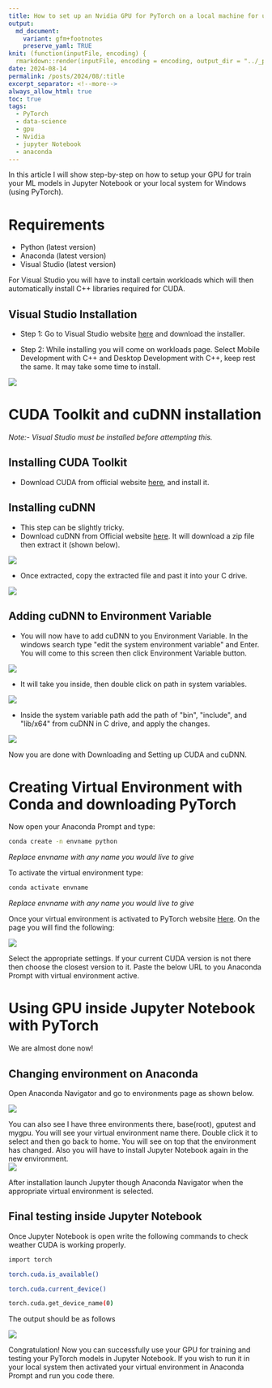```yaml
---
title: How to set up an Nvidia GPU for PyTorch on a local machine for use with Jupyter Notebook 
output:
  md_document:
    variant: gfm+footnotes
    preserve_yaml: TRUE
knit: (function(inputFile, encoding) {
  rmarkdown::render(inputFile, encoding = encoding, output_dir = "../_posts") })
date: 2024-08-14
permalink: /posts/2024/08/:title
excerpt_separator: <!--more-->
always_allow_html: true
toc: true
tags:
  - PyTorch
  - data-science
  - gpu
  - Nvidia
  - jupyter Notebook
  - anaconda
---
```


In this article I will show step-by-step on how to setup your GPU for train your ML models in Jupyter Notebook or your local system for Windows (using PyTorch).

# Requirements
- Python (latest version)
- Anaconda (latest version)
- Visual Studio (latest version)

For Visual Studio you will have to install certain workloads which will then automatically install C++ libraries required for CUDA.

## Visual Studio Installation
- Step 1: Go to Visual Studio website [here](https://visualstudio.microsoft.com/) and download the installer.

- Step 2: While installing you will come on workloads page. Select Mobile Development with C++ and Desktop Development with C++, keep rest the same. It may take some time to install.

<img src="/images/posts/pytorch-gpu/vs-installer-modify-workloads.png" style="display: block; margin: auto;" />


# CUDA Toolkit and cuDNN installation
<i>Note:- Visual Studio must be installed before attempting this.</i>

## Installing CUDA Toolkit
- Download CUDA from official website [here](https://developer.nvidia.com/cuda-downloads), and install it.

## Installing cuDNN
- This step can be slightly tricky.
- Download cuDNN from Official website [here](https://developer.nvidia.com/cudnn). It will download a zip file then extract it (shown below).

<img src="/images/posts/pytorch-gpu/cuDNN-downlaods.png" style="display: block; margin: auto;" />

- Once extracted, copy the extracted file and past it into your C drive.

<img src="/images/posts/pytorch-gpu/cuDNN-in-C.png" style="display: block; margin: auto;" />

## Adding cuDNN to Environment Variable

- You will now have to add cuDNN to you Environment Variable. In the windows search type "edit the system environment variable" and Enter. You will come to this screen then click Environment Variable button.

<img src="/images/posts/pytorch-gpu/env-vari-main.png" style="display: block; margin: auto;" />

- It will take you inside, then double click on path in system variables.

<img src="/images/posts/pytorch-gpu/env-vari-inside.png" style="display: block; margin: auto;" />

- Inside the system variable path add the path of "bin", "include", and "lib/x64" from cuDNN in C drive, and apply the changes.

<img src="/images/posts/pytorch-gpu/env-vari-addpath.png" style="display: block; margin: auto;" />


Now you are done with Downloading and Setting up CUDA and cuDNN.

# Creating Virtual Environment with Conda and downloading PyTorch

Now open your Anaconda Prompt and type:

```bash
conda create -n envname python
```
<i>Replace envname with any name you would live to give</i>

To activate the virtual environment type:

```bash
conda activate envname
```
<i>Replace envname with any name you would live to give</i>

Once your virtual environment is activated to PyTorch website [Here](https://pytorch.org/). On the page you will find the following:

<img src="/images/posts/pytorch-gpu/pytorch-dow.png" style="display: block; margin: auto;" />

Select the appropriate settings. If your current CUDA version is not there then choose the closest version to it.
Paste the below URL to you Anaconda Prompt with virtual environment active.

# Using GPU inside Jupyter Notebook with PyTorch

We are almost done now!

## Changing environment on Anaconda

Open Anaconda Navigator and go to environments page as shown below.

<img src="/images/posts/pytorch-gpu/anaconda-main.png" style="display: block; margin: auto;" />

You can also see I have three environments there, base(root), gputest and mygpu. You will see your virtual environment name there. Double click it to select and then go back to home. You will see on top that the environment has changed. Also you will have to install Jupyter Notebook again in the new environment.
<img src="/images/posts/pytorch-gpu/anaconda-home.png" style="display: block; margin: auto;" />

After installation launch Jupyter though Anaconda Navigator when the appropriate virtual environment is selected.

## Final testing inside Jupyter Notebook

Once Jupyter Notebook is open write the following commands to check weather CUDA is working properly.

```bash
import torch
```
```bash
torch.cuda.is_available()
```
```bash
torch.cuda.current_device()
```
```bash
torch.cuda.get_device_name(0)

```

The output should be as follows

<img src="/images/posts/pytorch-gpu/jupyter-test.png" style="display: block; margin: auto;" />


Congratulation! Now you can successfully use your GPU for training and testing your PyTorch models in Jupyter Notebook.
If you wish to run it in your local system then activated your virtual environment in Anaconda Prompt and run you code there.
